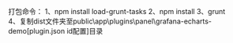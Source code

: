 打包命令：
	1、npm install load-grunt-tasks
	2、npm install
	3、grunt
	<br>4、复制dist文件夹至public\app\plugins\panel\grafana-echarts-demo[plugin.json id配置]目录
